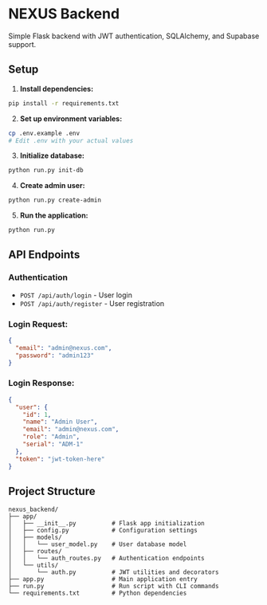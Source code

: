 # NEXUS Backend

Simple Flask backend with JWT authentication, SQLAlchemy, and Supabase support.

## Setup

1. **Install dependencies:**
```bash
pip install -r requirements.txt
```

2. **Set up environment variables:**
```bash
cp .env.example .env
# Edit .env with your actual values
```

3. **Initialize database:**
```bash
python run.py init-db
```

4. **Create admin user:**
```bash
python run.py create-admin
```

5. **Run the application:**
```bash
python run.py
```

## API Endpoints

### Authentication
- `POST /api/auth/login` - User login
- `POST /api/auth/register` - User registration

### Login Request:
```json
{
  "email": "admin@nexus.com",
  "password": "admin123"
}
```

### Login Response:
```json
{
  "user": {
    "id": 1,
    "name": "Admin User",
    "email": "admin@nexus.com",
    "role": "Admin",
    "serial": "ADM-1"
  },
  "token": "jwt-token-here"
}
```

## Project Structure

```
nexus_backend/
├── app/
│   ├── __init__.py          # Flask app initialization
│   ├── config.py            # Configuration settings
│   ├── models/
│   │   └── user_model.py    # User database model
│   ├── routes/
│   │   └── auth_routes.py   # Authentication endpoints
│   └── utils/
│       └── auth.py          # JWT utilities and decorators
├── app.py                   # Main application entry
├── run.py                   # Run script with CLI commands
└── requirements.txt         # Python dependencies
```